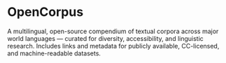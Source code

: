 # OpenCorpus
A multilingual, open-source compendium of textual corpora across major world languages — curated for diversity, accessibility, and linguistic research. Includes links and metadata for publicly available, CC-licensed, and machine-readable datasets.

<!--
keywords: multilingual, NLP, open-source, natural-language-processing, research, resource, dictionaries, open, directory, corpus, linguistics, open-data, machine-readable
-->
